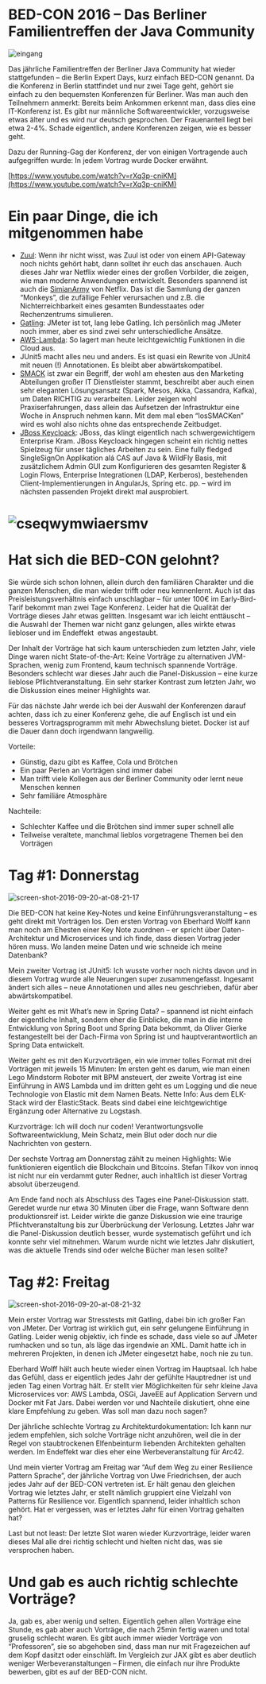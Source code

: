 BED-CON 2016 – Das Berliner Familientreffen der Java Community
==============================================================

![eingang](eingang.jpg)

Das jährliche Familientreffen der Berliner Java Community hat wieder stattgefunden – die Berlin Expert Days, kurz einfach BED-CON genannt. Da die Konferenz in Berlin stattfindet und nur zwei Tage geht, gehört sie einfach zu den bequemsten Konferenzen für Berliner. Was man auch den Teilnehmern anmerkt: Bereits beim Ankommen erkennt man, dass dies eine IT-Konferenz ist. Es gibt nur männliche Softwareentwickler, vorzugsweise etwas älter und es wird nur deutsch gesprochen. Der Frauenanteil liegt bei etwa 2-4%. Schade eigentlich, andere Konferenzen zeigen, wie es besser geht.

Dazu der Running-Gag der Konferenz, der von einigen Vortragende auch aufgegriffen wurde: In jedem Vortrag wurde Docker erwähnt.

[https://www.youtube.com/watch?v=rXq3p-cniKM](https://www.youtube.com/watch?v=rXq3p-cniKM)

Ein paar Dinge, die ich mitgenommen habe
========================================

*   [Zuul](https://github.com/Netflix/zuul): Wenn ihr nicht wisst, was Zuul ist oder von einem API-Gateway noch nichts gehört habt, dann solltet ihr euch das anschauen. Auch dieses Jahr war Netflix wieder eines der großen Vorbilder, die zeigen, wie man moderne Anwendungen entwickelt. Besonders spannend ist auch die [SimianArmy](https://vmprophet.files.wordpress.com/2015/08/simianarmy.png) von Netflix. Das ist die Sammlung der ganzen “Monkeys”, die zufällige Fehler verursachen und z.B. die Nichterreichbarkeit eines gesamten Bundesstaates oder Rechenzentrums simulieren.
*   [Gatling](http://gatling.io/): JMeter ist tot, lang lebe Gatling. Ich persönlich mag JMeter noch immer, aber es sind zwei sehr unterschiedliche Ansätze.
*   [AWS-Lambda](https://aws.amazon.com/de/lambda/details/): So lagert man heute leichtgewichtig Funktionen in die Cloud aus.
*   JUnit5 macht alles neu und anders. Es ist quasi ein Rewrite von JUnit4 mit neuen (!) Annotationen. Es bleibt aber abwärtskompatibel.
*   [SMACK](https://blog.codecentric.de/2016/05/der-smack-stack-zum-anfassen/) ist zwar ein Begriff, der wohl am ehesten aus den Marketing Abteilungen großer IT Dienstleister stammt, beschreibt aber auch einen sehr eleganten Lösungsansatz (Spark, Mesos, Akka, Cassandra, Kafka), um Daten RICHTIG zu verarbeiten. Leider zeigen wohl Praxiserfahrungen, dass allein das Aufsetzen der Infrastruktur eine Woche in Anspruch nehmen kann. Mit dem mal eben “losSMACKen” wird es wohl also nichts ohne das entsprechende Zeitbudget.
*   [JBoss Keycloack](https://github.com/keycloak/keycloak): JBoss, das klingt eigentlich nach schwergewichtigem Enterprise Kram. JBoss Keycloack hingegen scheint ein richtig nettes Spielzeug für unser tägliches Arbeiten zu sein. Eine fully fledged SingleSignOn Applikation alá CAS auf Java & WildFly Basis, mit zusätzlichem Admin GUI zum Konfigurieren des gesamten Register & Login Flows, Enterprise Integrationen (LDAP, Kerberos), bestehenden Client-Implementierungen in AngularJs, Spring etc. pp. – wird im nächsten passenden Projekt direkt mal ausprobiert.

![cseqwymwiaersmv](CseQWyMWIAERSmv.jpg)
=======================================================================================================

Hat sich die BED-CON gelohnt?
=============================

Sie würde sich schon lohnen, allein durch den familiären Charakter und die ganzen Menschen, die man wieder trifft oder neu kennenlernt. Auch ist das Preisleistungsverhältnis einfach unschlagbar – für unter 100€ im Early-Bird-Tarif bekommt man zwei Tage Konferenz. Leider hat die Qualität der Vorträge dieses Jahr etwas gelitten. Insgesamt war ich leicht enttäuscht – die Auswahl der Themen war nicht ganz gelungen, alles wirkte etwas liebloser und im Endeffekt  etwas angestaubt.

Der Inhalt der Vorträge hat sich kaum unterschieden zum letzten Jahr, viele Dinge waren nicht State-of-the-Art: Keine Vorträge zu alternativen JVM-Sprachen, wenig zum Frontend, kaum technisch spannende Vorträge. Besonders schlecht war dieses Jahr auch die Panel-Diskussion – eine kurze lieblose Pflichtveranstaltung. Ein sehr starker Kontrast zum letzten Jahr, wo die Diskussion eines meiner Highlights war.

Für das nächste Jahr werde ich bei der Auswahl der Konferenzen darauf achten, dass ich zu einer Konferenz gehe, die auf Englisch ist und ein besseres Vortragsprogramm mit mehr Abwechslung bietet. Docker ist auf die Dauer dann doch irgendwann langweilig.

Vorteile:

*   Günstig, dazu gibt es Kaffee, Cola und Brötchen
*   Ein paar Perlen an Vorträgen sind immer dabei
*   Man trifft viele Kollegen aus der Berliner Community oder lernt neue Menschen kennen
*   Sehr familiäre Atmosphäre

Nachteile:

*   Schlechter Kaffee und die Brötchen sind immer super schnell alle
*   Teilweise veraltete, manchmal lieblos vorgetragene Themen bei den Vorträgen

Tag #1: Donnerstag
==================

![screen-shot-2016-09-20-at-08-21-17](Screen-Shot-2016-09-20-at-08.21.17.png)

Die BED-CON hat keine Key-Notes und keine Einführungsveranstaltung – es geht direkt mit Vorträgen los. Den ersten Vortrag von Eberhard Wolff kann man noch am Ehesten einer Key Note zuordnen – er spricht über Daten-Architektur und Microservices und ich finde, dass diesen Vortrag jeder hören muss. Wo landen meine Daten und wie schneide ich meine Datenbank?

Mein zweiter Vortrag ist JUnit5: Ich wusste vorher noch nichts davon und in diesem Vortrag wurde alle Neuerungen super zusammengefasst. Ingesamt ändert sich alles – neue Annotationen und alles neu geschrieben, dafür aber abwärtskompatibel.

Weiter geht es mit What’s new in Spring Data? – spannend ist nicht einfach der eigentliche Inhalt, sondern eher die Einblicke, die man in die interne Entwicklung von Spring Boot und Spring Data bekommt, da Oliver Gierke festangestellt bei der Dach-Firma von Spring ist und hauptverantwortlich an Spring Data entwickelt.

Weiter geht es mit den Kurzvorträgen, ein wie immer tolles Format mit drei Vorträgen mit jeweils 15 Minuten: Im ersten geht es darum, wie man einen Lego Mindstorm Roboter mit BPM ansteuert, der zweite Vortrag ist eine Einführung in AWS Lambda und im dritten geht es um Logging und die neue Technologie von Elastic mit dem Namen Beats. Nette Info: Aus dem ELK-Stack wird der ElasticStack. Beats sind dabei eine leichtgewichtige Ergänzung oder Alternative zu Logstash.

Kurzvorträge: Ich will doch nur coden! Verantwortungsvolle Softwareentwicklung, Mein Schatz, mein Blut oder doch nur die Nachrichten von gestern.

Der sechste Vortrag am Donnerstag zählt zu meinen Highlights: Wie funktionieren eigentlich die Blockchain und Bitcoins. Stefan Tilkov von innoq ist nicht nur ein verdammt guter Redner, auch inhaltlich ist dieser Vortrag absolut überzeugend.

Am Ende fand noch als Abschluss des Tages eine Panel-Diskussion statt. Geredet wurde nur etwa 30 Minuten über die Frage, wann Software denn produktionsreif ist. Leider wirkte die ganze Diskussion wie eine traurige Pflichtveranstaltung bis zur Überbrückung der Verlosung. Letztes Jahr war die Panel-Diskussion deutlich besser, wurde systematisch geführt und ich konnte sehr viel mitnehmen. Warum wurde nicht wie letztes Jahr diskutiert, was die aktuelle Trends sind oder welche Bücher man lesen sollte?

Tag #2: Freitag
===============

![screen-shot-2016-09-20-at-08-21-32](Screen-Shot-2016-09-20-at-08.21.32.png)

Mein erster Vortrag war Stresstests mit Gatling, dabei bin ich großer Fan von JMeter. Der Vortrag ist wirklich gut, ein sehr gelungene Einführung in Gatling. Leider wenig objektiv, ich finde es schade, dass viele so auf JMeter rumhacken und so tun, als läge das irgendwie an XML. Damit hatte ich in mehreren Projekten, in denen ich JMeter eingesetzt habe, noch nie zu tun.

Eberhard Wolff hält auch heute wieder einen Vortrag im Hauptsaal. Ich habe das Gefühl, dass er eigentlich jedes Jahr der gefühlte Hauptredner ist und jeden Tag einen Vortrag hält. Er stellt vier Möglichkeiten für sehr kleine Java Microservices vor: AWS Lambda, OSGi, JaveEE auf Application Servern und Docker mit Fat Jars. Dabei werden vor und Nachteile diskutiert, ohne eine klare Empfehlung zu geben. Was soll man dazu noch sagen?

Der jährliche schlechte Vortrag zu Architekturdokumentation: Ich kann nur jedem empfehlen, sich solche Vorträge nicht anzuhören, weil die in der Regel von staubtrockenen Elfenbeinturm liebenden Architekten gehalten werden. Im Endeffekt war dies eher eine Werbeveranstaltung für Arc42.

Und mein vierter Vortrag am Freitag war “Auf dem Weg zu einer Resilience Pattern Sprache”, der jährliche Vortrag von Uwe Friedrichsen, der auch jedes Jahr auf der BED-CON vertreten ist. Er hält genau den gleichen Vortrag wie letztes Jahr, er stellt nämlich gruppiert eine Vielzahl von Patterns für Resilience vor. Eigentlich spannend, leider inhaltlich schon gehört. Hat er vergessen, was er letztes Jahr für einen Vortrag gehalten hat?

Last but not least: Der letzte Slot waren wieder Kurzvorträge, leider waren dieses Mal alle drei richtig schlecht und hielten nicht das, was sie versprochen haben.

Und gab es auch richtig schlechte Vorträge?
===========================================

Ja, gab es, aber wenig und selten. Eigentlich gehen allen Vorträge eine Stunde, es gab aber auch Vorträge, die nach 25min fertig waren und total gruselig schlecht waren. Es gibt auch immer wieder Vorträge von “Professoren”, sie so abgehoben sind, dass man nur mit Fragezeichen auf dem Kopf dasitzt oder einschläft. Im Vergleich zur JAX gibt es aber deutlich weniger Werbeveranstaltungen – Firmen, die einfach nur ihre Produkte bewerben, gibt es auf der BED-CON nicht.